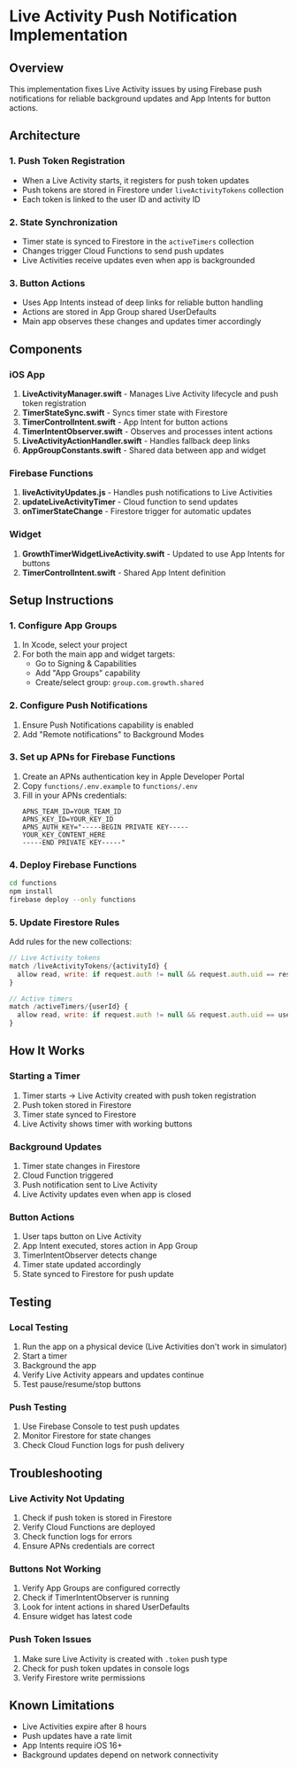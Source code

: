 # Live Activity Push Notification Implementation

## Overview
This implementation fixes Live Activity issues by using Firebase push notifications for reliable background updates and App Intents for button actions.

## Architecture

### 1. Push Token Registration
- When a Live Activity starts, it registers for push token updates
- Push tokens are stored in Firestore under `liveActivityTokens` collection
- Each token is linked to the user ID and activity ID

### 2. State Synchronization
- Timer state is synced to Firestore in the `activeTimers` collection
- Changes trigger Cloud Functions to send push updates
- Live Activities receive updates even when app is backgrounded

### 3. Button Actions
- Uses App Intents instead of deep links for reliable button handling
- Actions are stored in App Group shared UserDefaults
- Main app observes these changes and updates timer accordingly

## Components

### iOS App
1. **LiveActivityManager.swift** - Manages Live Activity lifecycle and push token registration
2. **TimerStateSync.swift** - Syncs timer state with Firestore
3. **TimerControlIntent.swift** - App Intent for button actions
4. **TimerIntentObserver.swift** - Observes and processes intent actions
5. **LiveActivityActionHandler.swift** - Handles fallback deep links
6. **AppGroupConstants.swift** - Shared data between app and widget

### Firebase Functions
1. **liveActivityUpdates.js** - Handles push notifications to Live Activities
2. **updateLiveActivityTimer** - Cloud function to send updates
3. **onTimerStateChange** - Firestore trigger for automatic updates

### Widget
1. **GrowthTimerWidgetLiveActivity.swift** - Updated to use App Intents for buttons
2. **TimerControlIntent.swift** - Shared App Intent definition

## Setup Instructions

### 1. Configure App Groups
1. In Xcode, select your project
2. For both the main app and widget targets:
   - Go to Signing & Capabilities
   - Add "App Groups" capability
   - Create/select group: `group.com.growth.shared`

### 2. Configure Push Notifications
1. Ensure Push Notifications capability is enabled
2. Add "Remote notifications" to Background Modes

### 3. Set up APNs for Firebase Functions
1. Create an APNs authentication key in Apple Developer Portal
2. Copy `functions/.env.example` to `functions/.env`
3. Fill in your APNs credentials:
   ```
   APNS_TEAM_ID=YOUR_TEAM_ID
   APNS_KEY_ID=YOUR_KEY_ID
   APNS_AUTH_KEY="-----BEGIN PRIVATE KEY-----
   YOUR_KEY_CONTENT_HERE
   -----END PRIVATE KEY-----"
   ```

### 4. Deploy Firebase Functions
```bash
cd functions
npm install
firebase deploy --only functions
```

### 5. Update Firestore Rules
Add rules for the new collections:
```javascript
// Live Activity tokens
match /liveActivityTokens/{activityId} {
  allow read, write: if request.auth != null && request.auth.uid == resource.data.userId;
}

// Active timers
match /activeTimers/{userId} {
  allow read, write: if request.auth != null && request.auth.uid == userId;
}
```

## How It Works

### Starting a Timer
1. Timer starts → Live Activity created with push token registration
2. Push token stored in Firestore
3. Timer state synced to Firestore
4. Live Activity shows timer with working buttons

### Background Updates
1. Timer state changes in Firestore
2. Cloud Function triggered
3. Push notification sent to Live Activity
4. Live Activity updates even when app is closed

### Button Actions
1. User taps button on Live Activity
2. App Intent executed, stores action in App Group
3. TimerIntentObserver detects change
4. Timer state updated accordingly
5. State synced to Firestore for push update

## Testing

### Local Testing
1. Run the app on a physical device (Live Activities don't work in simulator)
2. Start a timer
3. Background the app
4. Verify Live Activity appears and updates continue
5. Test pause/resume/stop buttons

### Push Testing
1. Use Firebase Console to test push updates
2. Monitor Firestore for state changes
3. Check Cloud Function logs for push delivery

## Troubleshooting

### Live Activity Not Updating
1. Check if push token is stored in Firestore
2. Verify Cloud Functions are deployed
3. Check function logs for errors
4. Ensure APNs credentials are correct

### Buttons Not Working
1. Verify App Groups are configured correctly
2. Check if TimerIntentObserver is running
3. Look for intent actions in shared UserDefaults
4. Ensure widget has latest code

### Push Token Issues
1. Make sure Live Activity is created with `.token` push type
2. Check for push token updates in console logs
3. Verify Firestore write permissions

## Known Limitations
- Live Activities expire after 8 hours
- Push updates have a rate limit
- App Intents require iOS 16+
- Background updates depend on network connectivity